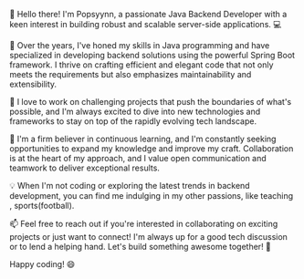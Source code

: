 👋 Hello there! I'm Popsyynn, a passionate Java Backend Developer with a keen interest in building robust and scalable server-side applications. 💻

🚀 Over the years, I've honed my skills in Java programming and have specialized in developing backend solutions using the powerful Spring Boot framework. I thrive on crafting efficient and elegant code that not only meets the requirements but also emphasizes maintainability and extensibility.

🔧 I love to work on challenging projects that push the boundaries of what's possible, and I'm always excited to dive into new technologies and frameworks to stay on top of the rapidly evolving tech landscape.

🌱 I'm a firm believer in continuous learning, and I'm constantly seeking opportunities to expand my knowledge and improve my craft. Collaboration is at the heart of my approach, and I value open communication and teamwork to deliver exceptional results.

💡 When I'm not coding or exploring the latest trends in backend development, you can find me indulging in my other passions, like teaching , sports(football).

📫 Feel free to reach out if you're interested in collaborating on exciting projects or just want to connect! I'm always up for a good tech discussion or to lend a helping hand. Let's build something awesome together! 🤝

Happy coding! 😄
